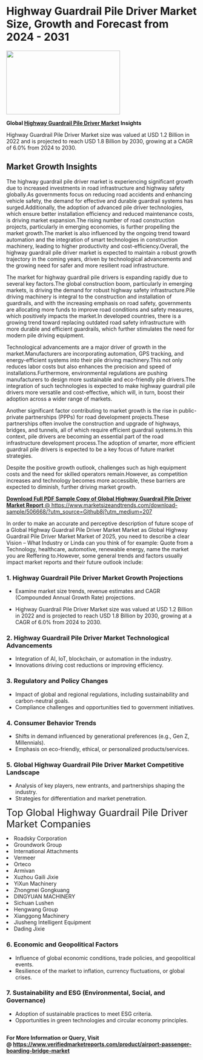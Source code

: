 <H1>Highway Guardrail Pile Driver Market Size, Growth and Forecast from 2024 - 2031</H1><img class="aligncenter size-medium wp-image-584254" src="https://thirdeyenews.in/wp-content/uploads/2024/09/Global-Market-Research-300x168.jpeg" alt="" width="300" height="168" /><p><strong>Global&nbsp;<a href="https://www.marketsizeandtrends.com/download-sample/506668/?utm_source=Github8j?utm_medium=207">Highway Guardrail Pile Driver Market</a> Insights</strong></p><p>Highway Guardrail Pile Driver Market size was valued at USD 1.2 Billion in 2022 and is projected to reach USD 1.8 Billion by 2030, growing at a CAGR of 6.0% from 2024 to 2030.</p><p><h2>Market Growth Insights</h2> <p>The highway guardrail pile driver market is experiencing significant growth due to increased investments in road infrastructure and highway safety globally.As governments focus on reducing road accidents and enhancing vehicle safety, the demand for effective and durable guardrail systems has surged.Additionally, the adoption of advanced pile driver technologies, which ensure better installation efficiency and reduced maintenance costs, is driving market expansion.The rising number of road construction projects, particularly in emerging economies, is further propelling the market growth.The market is also influenced by the ongoing trend toward automation and the integration of smart technologies in construction machinery, leading to higher productivity and cost-efficiency.Overall, the highway guardrail pile driver market is expected to maintain a robust growth trajectory in the coming years, driven by technological advancements and the growing need for safer and more resilient road infrastructure.</p> <p><a href="#"></a></p> <p>The market for highway guardrail pile drivers is expanding rapidly due to several key factors.The global construction boom, particularly in emerging markets, is driving the demand for robust highway safety infrastructure.Pile driving machinery is integral to the construction and installation of guardrails, and with the increasing emphasis on road safety, governments are allocating more funds to improve road conditions and safety measures, which positively impacts the market.In developed countries, there is a growing trend toward replacing outdated road safety infrastructure with more durable and efficient guardrails, which further stimulates the need for modern pile driving equipment.</p> <p>Technological advancements are a major driver of growth in the market.Manufacturers are incorporating automation, GPS tracking, and energy-efficient systems into their pile driving machinery.This not only reduces labor costs but also enhances the precision and speed of installations.Furthermore, environmental regulations are pushing manufacturers to design more sustainable and eco-friendly pile drivers.The integration of such technologies is expected to make highway guardrail pile drivers more versatile and cost-effective, which will, in turn, boost their adoption across a wider range of markets.</p> <p>Another significant factor contributing to market growth is the rise in public-private partnerships (PPPs) for road development projects.These partnerships often involve the construction and upgrade of highways, bridges, and tunnels, all of which require efficient guardrail systems.In this context, pile drivers are becoming an essential part of the road infrastructure development process.The adoption of smarter, more efficient guardrail pile drivers is expected to be a key focus of future market strategies.</p> <p>Despite the positive growth outlook, challenges such as high equipment costs and the need for skilled operators remain.However, as competition increases and technology becomes more accessible, these barriers are expected to diminish, further driving market growth.</p> <p><a href="#"></p><p><span class=""><strong>Download Full PDF Sample Copy of Global Highway Guardrail Pile Driver Market Report</strong> @ <a href="https://www.marketsizeandtrends.com/download-sample/506668/?utm_source=Github8j?utm_medium=207" target="_blank">https://www.marketsizeandtrends.com/download-sample/506668/?utm_source=Github8j?utm_medium=207</a></span></p><p>In order to make an accurate and perceptive description of future scope of a Global&nbsp;Highway Guardrail Pile Driver Market Market as Global&nbsp;Highway Guardrail Pile Driver Market Market of 2025, you need to describe a clear Vision &ndash; What Industry or Linda can you think of for example: Quote from a Technology, healthcare, automotive, renewable energy, name the market you are Reffering to.However, some general trends and factors usually impact market reports and their future outlook include:</p><h3>1.&nbsp;<strong>Highway Guardrail Pile Driver Market Growth Projections</strong></h3><ul><li>Examine market size trends, revenue estimates and CAGR (Compounded Annual Growth Rate) projections.</li><li><p>Highway Guardrail Pile Driver Market size was valued at USD 1.2 Billion in 2022 and is projected to reach USD 1.8 Billion by 2030, growing at a CAGR of 6.0% from 2024 to 2030.</p></li></ul><h3>2.&nbsp;<strong>Highway Guardrail Pile Driver Market Technological Advancements</strong></h3><ul><li>Integration of AI, IoT, blockchain, or automation in the industry.</li><li>Innovations driving cost reductions or improving efficiency.</li></ul><h3>3.&nbsp;<strong>Regulatory and Policy Changes</strong></h3><ul><li>Impact of global and regional regulations, including sustainability and carbon-neutral goals.</li><li>Compliance challenges and opportunities tied to government initiatives.</li></ul><h3>4.&nbsp;<strong>Consumer Behavior Trends</strong></h3><ul><li>Shifts in demand influenced by generational preferences (e.g., Gen Z, Millennials).</li><li>Emphasis on eco-friendly, ethical, or personalized products/services.</li></ul><h3>5.&nbsp;<strong>Global Highway Guardrail Pile Driver Market Competitive Landscape</strong></h3><ul><li>Analysis of key players, new entrants, and partnerships shaping the industry.</li><li>Strategies for differentiation and market penetration.</li></ul><p data-pm-slice="1 1 []"><span style="color: inherit; font-family: inherit; font-size: 25px;">Top Global Highway Guardrail Pile Driver Market Companies</span></p><div class="" data-test-id=""><p><li>Roadsky Corporation</li><li> Groundwork Group</li><li> International Attachments</li><li> Vermeer</li><li> Orteco</li><li> Armivan</li><li> Xuzhou Gaili Jixie</li><li> YiXun Machinery</li><li> Zhongmei Gongkuang</li><li> DINGYUAN MACHINERY</li><li> Sichuan Lushen</li><li> Hengwang Group</li><li> Xianggong Machinery</li><li> Jiusheng Intelligent Equipment</li><li> Dading Jixie</li></p></div><h3>6.&nbsp;<strong>Economic and Geopolitical Factors</strong></h3><ul><li>Influence of global economic conditions, trade policies, and geopolitical events.</li><li>Resilience of the market to inflation, currency fluctuations, or global crises.</li></ul><h3>7.&nbsp;<strong>Sustainability and ESG (Environmental, Social, and Governance)</strong></h3><ul><li>Adoption of sustainable practices to meet ESG criteria.</li><li>Opportunities in green technologies and circular economy principles.</li></ul><h2><strong style="font-size: 14px;">For More Information or Query, Visit @&nbsp;</strong><a style="background-color: #ffffff; font-size: 14px;" href="https://www.marketsizeandtrends.com/report/highway-guardrail-pile-driver-market/" target="_blank">https://www.verifiedmarketreports.com/product/airport-passenger-boarding-bridge-market</a></h2>